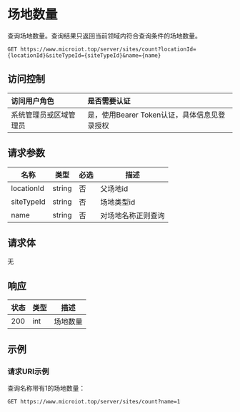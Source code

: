 # 场地数量

查询场地数量。查询结果只返回当前领域内符合查询条件的场地数量。

``` HTTP
GET https://www.microiot.top/server/sites/count?locationId={locationId}&siteTypeId={siteTypeId}&name={name}
```
## 访问控制

| 访问用户角色           | 是否需要认证                                 |
| :--------------------- | :------------------------------------------- |
| 系统管理员或区域管理员 | 是，使用Bearer Token认证，具体信息见登录授权 |

## 请求参数

| 名称       | 类型   | 必选 | 描述               |
| ---------- | ------ | ---- | ------------------ |
| locationId | string | 否   | 父场地id           |
| siteTypeId | string | 否   | 场地类型id         |
| name       | string | 否   | 对场地名称正则查询 |

## 请求体

无

## 响应

| 状态 | 类型 | 描述     |
| ---- | ---- | -------- |
| 200  | int  | 场地数量 |



## 示例

### 请求URI示例

查询名称带有1的场地数量：

``` HTTP
GET https://www.microiot.top/server/sites/count?name=1
```
